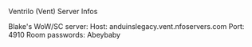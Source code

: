 Ventrilo (Vent) Server Infos

Blake's WoW/SC server:
Host: anduinslegacy.vent.nfoservers.com
Port: 4910
Room passwords: Abeybaby